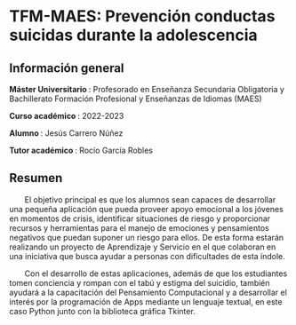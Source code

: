 # TFM-MAES: Prevención conductas suicidas durante la adolescencia

## Información general

<b> Máster Universitario </b>: Profesorado en Enseñanza Secundaria Obligatoria y Bachillerato Formación Profesional y Enseñanzas de Idiomas (MAES) <br>

<b> Curso académico </b>: 2022-2023 <br>

<b> Alumno </b>: Jesús Carrero Núñez <br>

<b> Tutor académico </b>: Rocío García Robles <br>

## Resumen

&nbsp;&nbsp;&nbsp;&nbsp;&nbsp;&nbsp; El objetivo principal es que los alumnos sean capaces de desarrollar una pequeña aplicación que pueda proveer apoyo emocional a los jóvenes en momentos de crisis, identificar situaciones de riesgo y proporcionar recursos y herramientas para el manejo de emociones y pensamientos negativos que puedan suponer un riesgo para ellos. De esta forma estarán realizando un proyecto de Aprendizaje y Servicio en el que colaboran en una iniciativa que busca ayudar a personas con dificultades de esta índole.

&nbsp;&nbsp;&nbsp;&nbsp;&nbsp;&nbsp; Con el desarrollo de estas aplicaciones, además de que los estudiantes tomen conciencia y rompan con el tabú y estigma del suicidio, también ayudará a la capacitación del Pensamiento Computacional y a desarrollar el interés por la programación de Apps mediante un lenguaje textual, en este caso Python junto con la biblioteca gráfica Tkinter.
